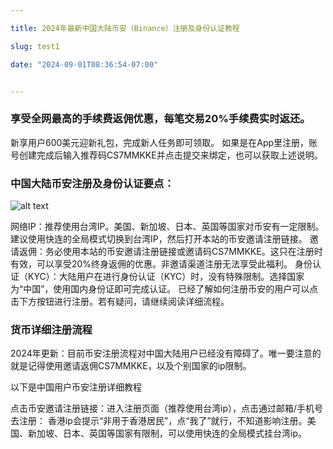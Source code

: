 ```yaml
---

title: 2024年最新中国大陆币安（Binance）注册及身份认证教程

slug: test1

date: "2024-09-01T08:36:54-07:00"


---
```


### 享受全网最高的手续费返佣优惠，每笔交易20%手续费实时返还。
新享用户600美元迎新礼包，完成新人任务即可领取。
如果是在App里注册，账号创建完成后输入推荐码CS7MMKKE并点击提交来绑定，也可以获取上述说明。

### 中国大陆币安注册及身份认证要点：
![alt text](https://miro.medium.com/v2/resize:fit:480/format:webp/0*rJbEU3GhKCVieQQz.png)

网络IP：推荐使用台湾IP。美国、新加坡、日本、英国等国家对币安有一定限制。建议使用快连的全局模式切换到台湾IP，然后打开本站的币安邀请注册链接。
邀请返佣：务必使用本站的币安邀请注册链接或邀请码CS7MMKKE。这只在注册时有效，可以享受20%终身返佣的优惠。非邀请渠道注册无法享受此福利。
身份认证（KYC）：大陆用户在进行身份认证（KYC）时，没有特殊限制。选择国家为“中国”，使用国内身份证即可完成认证。
已经了解如何注册币安的用户可以点击下方按钮进行注册。若有疑问，请继续阅读详细流程。

### 货币详细注册流程
2024年更新：目前币安注册流程对中国大陆用户已经没有障碍了。唯一要注意的就是记得使用邀请返佣CS7MMKKE，以及个别国家的ip限制。

以下是中国用户币安注册详细教程

点击币安邀请注册链接：进入注册页面（推荐使用台湾ip），点击通过邮箱/手机号去注册：
香港ip会提示“非用于香港居民”，点“我了”就行，不知道影响注册。美国、新加坡、日本、英国等国家有限制，可以使用快连的全局模式挂台湾ip。
